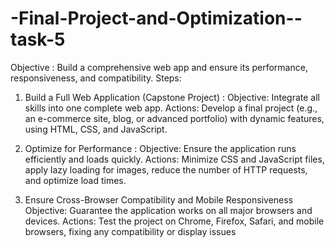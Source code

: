 # -Final-Project-and-Optimization--task-5
 Objective :
 Build a comprehensive web app and ensure its performance, responsiveness, and compatibility.
 Steps:
 1. Build a Full Web Application (Capstone Project) :
 Objective: Integrate all skills into one complete web app.
 Actions: Develop a final project (e.g., an e-commerce site, blog, or advanced
 portfolio) with dynamic features, using HTML, CSS, and JavaScript.
 
 2. Optimize for Performance :
  Objective: Ensure the application runs efficiently and loads quickly.
 Actions: Minimize CSS and JavaScript files, apply lazy loading for images,
 reduce the number of HTTP requests, and optimize load times.

 3. Ensure Cross-Browser Compatibility and Mobile Responsiveness
 Objective: Guarantee the application works on all major browsers and devices.
 Actions: Test the project on Chrome, Firefox, Safari, and mobile browsers,
 fixing any compatibility or display issues
